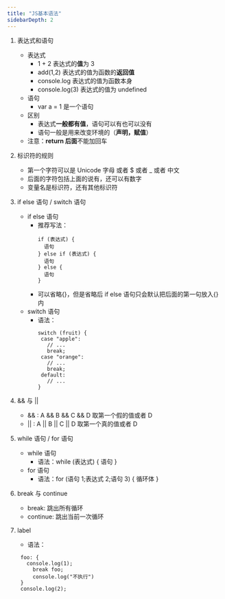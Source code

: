 ```yaml
---
title: "JS基本语法"
sidebarDepth: 2
---
```


1. 表达式和语句
   - 表达式
     - 1 + 2 表达式的**值**为 3
     - add(1,2) 表达式的值为函数的**返回值**
     - console.log 表达式的值为函数本身
     - console.log(3) 表达式的值为 undefined
   - 语句
     - var a = 1 是一个语句
   - 区别
     - 表达式**一般都有值**，语句可以有也可以没有
     - 语句一般是用来改变环境的（**声明，赋值**）
   - 注意：**return 后面**不能加回车
2. 标识符的规则
   - 第一个字符可以是 Unicode 字母 或者 \$ 或者 \_ 或者 中文
   - 后面的字符包括上面的说有，还可以有数字
   - 变量名是标识符，还有其他标识符
3. if else 语句 / switch 语句
   - if else 语句
     - 推荐写法：
       ```
       if (表达式) {
         语句
       } else if (表达式) {
         语句
       } else {
         语句
       }
       ```
     - 可以省略{}，但是省略后 if else 语句只会默认把后面的第一句放入{}内
   * switch 语句
     - 语法：
       ```
       switch (fruit) {
        case "apple":
          // ...
          break;
        case "orange":
          // ...
          break;
        default:
          // ...
       }
       ```
4. && 与 ||
   - && : A && B && C && D 取第一个假的值或者 D
   - || : A || B || C || D 取第一个真的值或者 D
5. while 语句 / for 语句
   - while 语句
     - 语法：while (表达式) { 语句 }
   - for 语句
     - 语法：for (语句 1;表达式 2;语句 3) { 循环体 }
6. break 与 continue
   - break: 跳出所有循环
   - continue: 跳出当前一次循环
7. label

   - 语法：

   ```
    foo: {
      console.log(1);
        break foo;
        console.log("不执行")
    }
    console.log(2);
   ```
